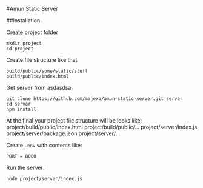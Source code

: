 #Amun Static Server

##Installation

Create project folder

    mkdir project
    cd project
    
Create file structure like that

    build/public/some/static/stuff
    build/public/index.html
    
Get server from asdasdsa

    git clone https://github.com/majexa/amun-static-server.git server
    cd server
    npm install
    
At the final your project file structure will be looks like:
    project/build/public/index.html
    project/build/public/...
    project/server/index.js
    project/server/package.jeon
    project/server/...
    
Create `.env` with contents like:

    PORT = 8080
    
    
Run the server:

    node project/server/index.js

